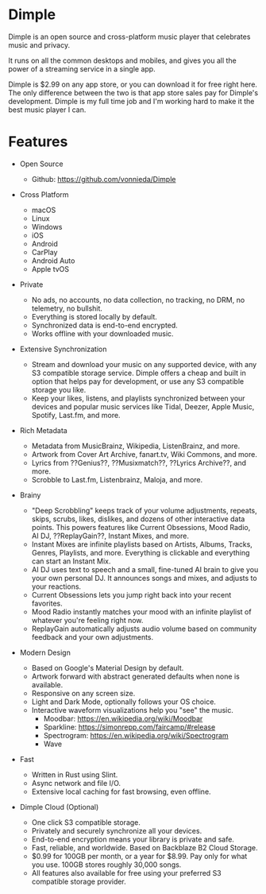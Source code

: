 # Dimple

Dimple is an open source and cross-platform music player that celebrates music
and privacy. 

It runs on all the common desktops and mobiles, and gives you all the power of
a streaming service in a single app. 

Dimple is $2.99 on any app store, or you can download it for free right here. 
The only difference between the two is that app store sales pay for Dimple's
development. Dimple is my full time job and I'm working hard to make it the
best music player I can.

# Features

- Open Source
  - Github: https://github.com/vonnieda/Dimple

- Cross Platform
  - macOS
  - Linux
  - Windows
  - iOS
  - Android
  - CarPlay
  - Android Auto
  - Apple tvOS

- Private
  - No ads, no accounts, no data collection, no tracking, no DRM, no telemetry,
    no bullshit.
  - Everything is stored locally by default.
  - Synchronized data is end-to-end encrypted.
  - Works offline with your downloaded music.

- Extensive Synchronization
  - Stream and download your music on any supported device, with any S3
    compatible storage service. Dimple offers a cheap and built in option that
    helps pay for development, or use any S3 compatible storage you like.
  - Keep your likes, listens, and playlists synchronized between your devices
    and popular music services like Tidal, Deezer, Apple Music, Spotify,
    Last.fm, and more.

- Rich Metadata
  - Metadata from MusicBrainz, Wikipedia, ListenBrainz, and more.
  - Artwork from Cover Art Archive, fanart.tv, Wiki Commons, and more.
  - Lyrics from ??Genius??, ??Musixmatch??, ??Lyrics Archive??, and more.
  - Scrobble to Last.fm, Listenbrainz, Maloja, and more.

- Brainy
  - "Deep Scrobbling" keeps track of your volume adjustments, repeats, skips,
    scrubs, likes, dislikes, and dozens of other interactive data points. This
    powers features like Current Obsessions, Mood Radio, AI DJ, ??ReplayGain??,
    Instant Mixes, and more.
  - Instant Mixes are infinite playlists based on Artists, Albums, Tracks,
    Genres, Playlists, and more. Everything is clickable and everything can
    start an Instant Mix.
  - AI DJ uses text to speech and a small, fine-tuned AI brain to give you your
    own personal DJ. It announces songs and mixes, and adjusts to your
    reactions.
  - Current Obsessions lets you jump right back into your recent favorites.
  - Mood Radio instantly matches your mood with an infinite playlist of whatever
    you're feeling right now.
  - ReplayGain automatically adjusts audio volume based on community feedback
    and your own adjustments.

- Modern Design
  - Based on Google's Material Design by default.
  - Artwork forward with abstract generated defaults when none is available.
  - Responsive on any screen size.
  - Light and Dark Mode, optionally follows your OS choice.
  - Interactive waveform visualizations help you "see" the music.
    - Moodbar: https://en.wikipedia.org/wiki/Moodbar
    - Sparkline: https://simonrepp.com/faircamp/#release
    - Spectrogram: https://en.wikipedia.org/wiki/Spectrogram
    - Wave

- Fast
  - Written in Rust using Slint.
  - Async network and file I/O.
  - Extensive local caching for fast browsing, even offline.

- Dimple Cloud (Optional)
  - One click S3 compatible storage.
  - Privately and securely synchronize all your devices.
  - End-to-end encryption means your library is private and safe.
  - Fast, reliable, and worldwide. Based on Backblaze B2 Cloud Storage.
  - $0.99 for 100GB per month, or a year for $8.99. Pay only for what you use.
    100GB stores roughly 30,000 songs.
  - All features also available for free using your preferred S3 compatible
    storage provider.

